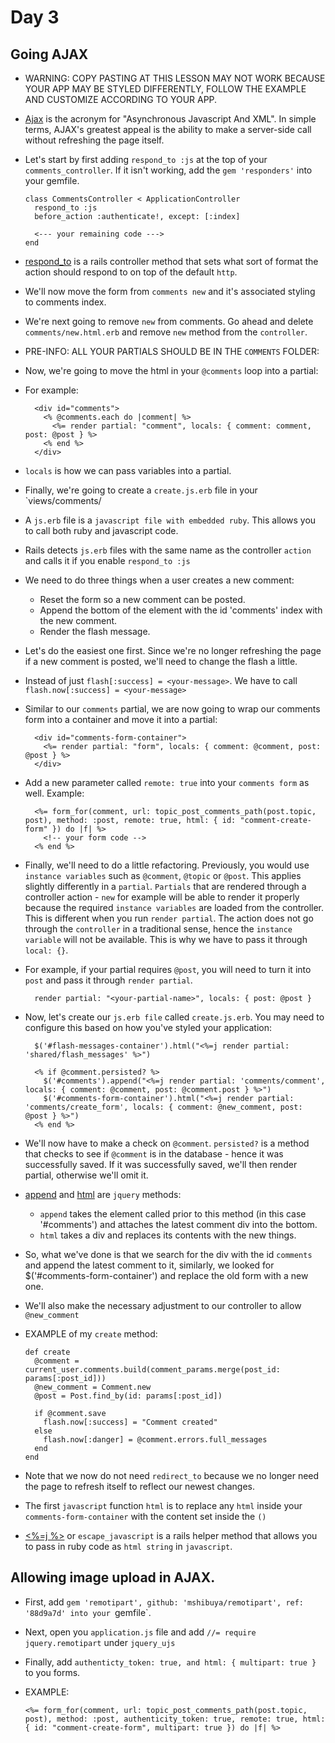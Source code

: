 # Day 3

## Going AJAX

- WARNING: COPY PASTING AT THIS LESSON MAY NOT WORK BECAUSE YOUR APP MAY BE STYLED DIFFERENTLY, FOLLOW THE EXAMPLE AND CUSTOMIZE ACCORDING TO YOUR APP.

- [Ajax](https://developer.mozilla.org/en-US/docs/AJAX/Getting_Started) is the acronym for "Asynchronous Javascript And XML". In simple terms,
AJAX's greatest appeal is the ability to make a server-side call without refreshing the page itself.

- Let's start by first adding `respond_to :js` at the top of your `comments_controller`. If it isn't working, add the `gem 'responders'` into your gemfile.

  ```
  class CommentsController < ApplicationController
    respond_to :js
    before_action :authenticate!, except: [:index]

    <--- your remaining code --->
  end
  ```

- [respond_to](http://apidock.com/rails/ActionController/MimeResponds/InstanceMethods/respond_to) is a rails controller
method that sets what sort of format the action should respond to on top of the default `http`.

- We'll now move the form from `comments new` and it's associated styling to comments index.

- We're next going to remove `new` from comments. Go ahead and delete `comments/new.html.erb` and remove `new` method
from the `controller`.

- PRE-INFO: ALL YOUR PARTIALS SHOULD BE IN THE `COMMENTS` FOLDER:

- Now, we're going to move the html in your `@comments` loop into a partial:

- For example:

  ```
    <div id="comments">
      <% @comments.each do |comment| %>
        <%= render partial: "comment", locals: { comment: comment, post: @post } %>
      <% end %>
    </div>
  ```

- `locals` is how we can pass variables into a partial.

- Finally, we're going to create a `create.js.erb` file in your `views/comments/

- A `js.erb` file is a `javascript file with embedded ruby`. This allows you to call both ruby and javascript code.

- Rails detects `js.erb` files with the same name as the controller `action` and calls it if you enable `respond_to :js`

- We need to do three things when a user creates a new comment:
  - Reset the form so a new comment can be posted.
  - Append the bottom of the element with the id 'comments' index with the new comment.
  - Render the flash message.

- Let's do the easiest one first. Since we're no longer refreshing the page if a new comment is posted, we'll need to change the flash a little.

- Instead of just `flash[:success] = <your-message>`. We have to call `flash.now[:success] = <your-message>`

- Similar to our `comments` partial, we are now going to wrap our comments form into a container and move it into a partial:

  ```
    <div id="comments-form-container">
      <%= render partial: "form", locals: { comment: @comment, post: @post } %>
    </div>
  ```

- Add a new parameter called `remote: true` into your `comments form` as well. Example:
  ```
    <%= form_for(comment, url: topic_post_comments_path(post.topic, post), method: :post, remote: true, html: { id: "comment-create-form" }) do |f| %>
      <!-- your form code -->
    <% end %>
  ```

- Finally, we'll need to do a little refactoring. Previously, you would use `instance variables` such as `@comment`, `@topic` or `@post`. This applies slightly differently in a `partial`.
`Partials` that are rendered through a controller action - `new` for example will be able to render it properly because the required `instance variables` are loaded from the controller. This is different
when you run `render partial`. The action does not go through the `controller` in a traditional sense, hence the `instance variable` will not be available. This is why we have to pass it through `local: {}`.

- For example, if your partial requires `@post`, you will need to turn it into `post` and pass it through `render partial`.
  ```
    render partial: "<your-partial-name>", locals: { post: @post }
  ```

- Now, let's create our `js.erb file` called `create.js.erb`. You may need to configure this based on how you've styled your application:

  ```
    $('#flash-messages-container').html("<%=j render partial: 'shared/flash_messages' %>")

    <% if @comment.persisted? %>
      $('#comments').append("<%=j render partial: 'comments/comment', locals: { comment: @comment, post: @comment.post } %>")
      $('#comments-form-container').html("<%=j render partial: 'comments/create_form', locals: { comment: @new_comment, post: @post } %>")
    <% end %>
  ```

- We'll now have to make a check on `@comment`. `persisted?` is a method that checks to see if `@comment` is in the database - hence it was successfully saved. If it was successfully saved,
we'll then render partial, otherwise we'll omit it.

- [append](http://api.jquery.com/append/) and [html](http://api.jquery.com/html/) are `jquery` methods:
  - `append` takes the element called prior to this method (in this case '#comments') and attaches the latest comment div into the bottom.
  - `html` takes a div and replaces its contents with the new things.

- So, what we've done is that we search for the div with the id `comments` and append the latest comment to it, similarly, we looked for $('#comments-form-container') and replace the old form with a new one.

- We'll also make the necessary adjustment to our controller to allow `@new_comment`

- EXAMPLE of my `create` method:

  ```
  def create
    @comment = current_user.comments.build(comment_params.merge(post_id: params[:post_id]))
    @new_comment = Comment.new
    @post = Post.find_by(id: params[:post_id])

    if @comment.save
      flash.now[:success] = "Comment created"
    else
      flash.now[:danger] = @comment.errors.full_messages
    end
  end
  ```

- Note that we now do not need `redirect_to` because we no longer need the page to refresh itself to reflect our newest changes.

- The first `javascript` function `html` is to replace any `html` inside your `comments-form-container` with the content set inside the `()`

- [<%=j %>](http://apidock.com/rails/ActionView/Helpers/JavaScriptHelper/escape_javascript) or `escape_javascript` is a rails helper method that allows you
to pass in ruby code as `html string` in `javascript`.

## Allowing image upload in AJAX.

- First, add `gem 'remotipart', github: 'mshibuya/remotipart', ref: '88d9a7d' into your `gemfile`.

- Next, open you `application.js` file and add `//= require jquery.remotipart` under `jquery_ujs`

- Finally, add `authenticty_token: true, and html: { multipart: true }` to you forms.

- EXAMPLE:
  ```
  <%= form_for(comment, url: topic_post_comments_path(post.topic, post), method: :post, authenticity_token: true, remote: true, html: { id: "comment-create-form", multipart: true }) do |f| %>
  ```
